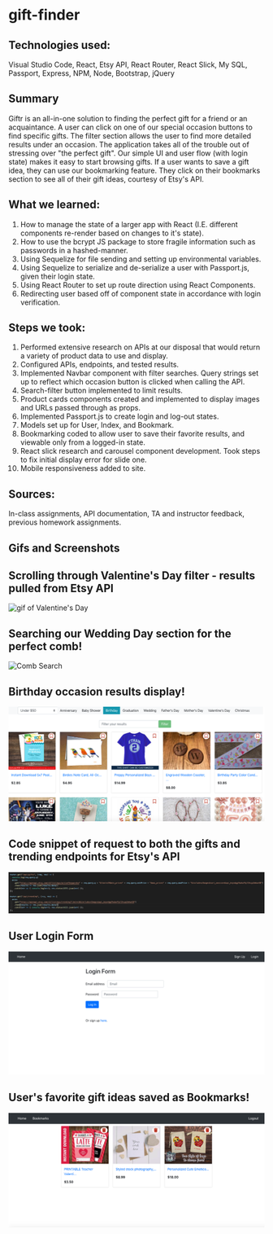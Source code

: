# gift-finder

## Technologies used:
Visual Studio Code, React, Etsy API, React Router, React Slick, My SQL, Passport, Express, NPM, Node, Bootstrap, jQuery

## Summary
 
Giftr is an all-in-one solution to finding the perfect gift for a friend or an acquaintance. A user can click on one of our special occasion buttons to find specific gifts. The filter section allows the user to find more detailed results under an occasion. The application takes all of the trouble out of stressing over "the perfect gift". Our simple UI and user flow (with login state) makes it easy to start browsing gifts. If a user wants to save a gift idea, they can use our bookmarking feature. They click on their bookmarks section to see all of their gift ideas, courtesy of Etsy's API. 

## What we learned:
1. How to manage the state of a larger app with React (I.E. different components re-render based on changes to it's state).
2. How to use the bcrypt JS package to store fragile information such as passwords in a hashed-manner.
3. Using Sequelize for file sending and setting up environmental variables.
4. Using Sequelize to serialize and de-serialize a user with Passport.js, given their login state.
5. Using React Router to set up route direction using React Components.
6. Redirecting user based off of component state in accordance with login verification.

## Steps we took:
1. Performed extensive research on APIs at our disposal that would return a variety of product data to use and display.
2. Configured APIs, endpoints, and tested results.
3. Implemented Navbar component with filter searches. Query strings set up to reflect which occasion button is clicked when calling the API.
4. Search-filter button implemented to limit results.
4. Product cards components created and implemented to display images and URLs passed through as props.
5. Implemented Passport.js to create login and log-out states.
6. Models set up for User, Index, and Bookmark.
7. Bookmarking coded to allow user to save their favorite results, and viewable only from a logged-in state.
8. React slick research and carousel component development. Took steps to fix initial display error for slide one.
9. Mobile responsiveness added to site.

## Sources:
In-class assignments, API documentation, TA and instructor feedback, previous homework assignments.

## Gifs and Screenshots

## Scrolling through Valentine's Day filter - results pulled from Etsy API
![gif of Valentine's Day](https://github.com/ShipraD25/gift-finder/blob/master/client/public/valentines.gif)

 ## Searching our Wedding Day section for the perfect comb!
![Comb Search](https://github.com/ShipraD25/gift-finder/blob/master/client/public/comb.gif)

## Birthday occasion results display!
![Birthday Occasion](https://github.com/ShipraD25/gift-finder/blob/master/client/public/Screen%20Shot%202020-03-17%20at%206.49.52%20PM.png)

## Code snippet of request to both the gifts and trending endpoints for Etsy's API
![Code snippet](https://github.com/ShipraD25/gift-finder/blob/master/client/public/Screen%20Shot%202020-03-17%20at%206.47.06%20PM.png)

## User Login Form
![Log-in](https://github.com/ShipraD25/gift-finder/blob/master/client/public/Screen%20Shot%202020-03-17%20at%206.38.44%20PM.png)

## User's favorite gift ideas saved as Bookmarks!
![Bookmarks](https://github.com/ShipraD25/gift-finder/blob/master/client/public/Screen%20Shot%202020-03-17%20at%206.48.54%20PM.png)